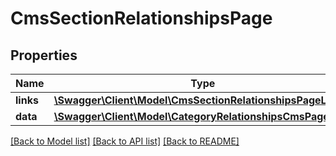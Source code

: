 # CmsSectionRelationshipsPage

## Properties
Name | Type | Description | Notes
------------ | ------------- | ------------- | -------------
**links** | [**\Swagger\Client\Model\CmsSectionRelationshipsPageLinks**](CmsSectionRelationshipsPageLinks.md) |  | [optional] 
**data** | [**\Swagger\Client\Model\CategoryRelationshipsCmsPageData**](CategoryRelationshipsCmsPageData.md) |  | [optional] 

[[Back to Model list]](../../README.md#documentation-for-models) [[Back to API list]](../../README.md#documentation-for-api-endpoints) [[Back to README]](../../README.md)

